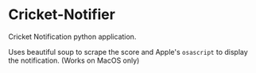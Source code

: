 # Cricket-Notifier
Cricket Notification python application. 

Uses beautiful soup to scrape the score and Apple's `osascript` to display the notification.
(Works on MacOS only)
